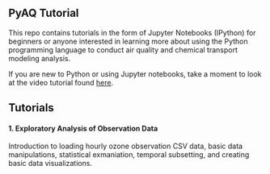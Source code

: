 ## PyAQ Tutorial


This repo contains tutorials in the form of Jupyter Notebooks (IPython) for beginners or anyone interested in learning more about using the Python programming language to conduct air quality and chemical transport modeling analysis.

If you are new to Python or using Jupyter notebooks, take a moment to look at the video tutorial found [here](https://www.youtube.com/watch?v=OOFONKvaz0A). 


## Tutorials

#### 1. Exploratory Analysis of Observation Data

Introduction to loading hourly ozone observation CSV data, basic data manipulations, statistical exmaniation, temporal subsetting, and creating basic data visualizations.